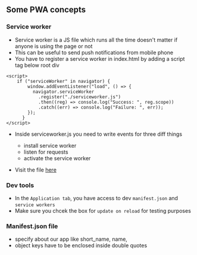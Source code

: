 ## Some PWA concepts

### Service worker

- Service worker is a JS file which runs all the time doesn't matter if anyone is using the page or not 
- This can be useful to send push notifications from mobile phone 
- You have to register a service worker in index.html by adding a script tag below root div

```
<script>
    if ("serviceWorker" in navigator) {
        window.addEventListener("load", () => {
          navigator.serviceWorker
            .register("./serviceworker.js")
            .then((reg) => console.log("Success: ", reg.scope))
            .catch((err) => console.log("Failure: ", err));
        });
      }
</script>
```
- Inside serviceworker.js you need to write events for three diff things
    - install service worker
    - listen for requests
    - activate the service worker

- Visit the file [here](public/serviceworker.js)

### Dev tools

- In the ```Application tab```, you have access to dev ```manifest.json``` and ```service workers```
- Make sure you chcek the box for ```update on reload``` for testing purposes

### Manifest.json file

- specify about our app like short_name, name, 
- object keys have to be enclosed inside double quotes 